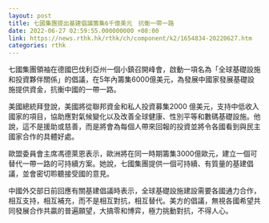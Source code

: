 ```yaml
---
layout: post
title: 七國集團提出基建倡議籌集6千億美元　抗衡一帶一路
date: 2022-06-27 02:59:55.000000000 +08:00
link: https://news.rthk.hk/rthk/ch/component/k2/1654834-20220627.htm
categories: rthk
---
```


七國集團領袖在德國巴伐利亞州一個小鎮召開峰會，啟動一項名為「全球基礎設施和投資夥伴關係」的倡議，在5年內籌集6000億美元，為發展中國家發展基礎設施提供資金，抗衡中國的一帶一路。

美國總統拜登說，美國將從聯邦資金和私人投資募集2000 億美元，支持中低收入國家的項目，協助應對氣候變化以及改善全球健康、性別平等和數碼基礎設施。他說，這不是援助或慈善，而是將會為每個人帶來回報的投資並將令各國看到與民主國家合作的具體好處。

歐盟委員會主席馮德萊恩表示，歐洲將在同一時期籌集3000億歐元，建立一個可替代一帶一路的可持續方案。她說，七國集團提供一個可持續、有質量的基建倡議，並會密切聆聽接受國的意見。

中國外交部日前回應有關基建倡議時表示，全球基礎設施建設需要各國通力合作，相互支持，相互補充，而不是相互對抗，相互替代。美方的倡議，無視各國希望共同發展合作共贏的普遍願望，大搞零和博弈，極力挑動對抗，不得人心。
